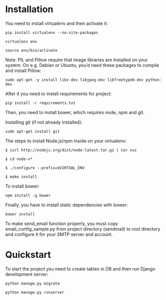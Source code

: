 # Installation

You need to install virtualenv and then activate it:

```pip install virtualenv --no-site-packages```

```virtualenv env```

```source env/bin/activate```

Note: PIL and Pillow require that image libraries are installed on your system. On e.g. Debian or Ubuntu, you’d need these packages to compile and install Pillow:

```sudo apt-get -y install libz-dev libjpeg-dev libfreetype6-dev python-dev```

After it you need to install requirements for project:

```pip install -r requirements.txt```

Then, you need to install bower, which requires node, npm and git.

Installing git (if not already installed):

```sudo apt-get install git```

The steps to install Node.js/npm inside on your virtualenv:

```$ curl http://nodejs.org/dist/node-latest.tar.gz | tar xvz```

```$ cd node-v*```

```$ ./configure --prefix=$VIRTUAL_ENV```

```$ make install```

To install bower:

```npm install -g bower```

Finally, you have to install static dependencies with bower:

```bower install```

To make send_email function properly, you must copy  email_config_sample.py from project directory (sendmail) to root directory and configure it for your SMTP server and account.
# Quickstart

To start the project you need to create tables in DB and then run Django development server:

```python manage.py migrate```

```python manage.py runserver```
